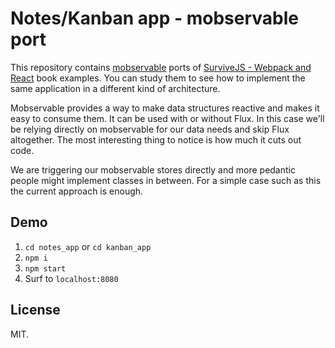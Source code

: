 # Notes/Kanban app - mobservable port

This repository contains [mobservable](https://mweststrate.github.io/mobservable/) ports of [SurviveJS - Webpack and React](http://survivejs.com/) book examples. You can study them to see how to implement the same application in a different kind of architecture.

Mobservable provides a way to make data structures reactive and makes it easy to consume them. It can be used with or without Flux. In this case we'll be relying directly on mobservable for our data needs and skip Flux altogether. The most interesting thing to notice is how much it cuts out code.

We are triggering our mobservable stores directly and more pedantic people might implement classes in between. For a simple case such as this the current approach is enough.

## Demo

1. `cd notes_app` or `cd kanban_app`
1. `npm i`
2. `npm start`
3. Surf to `localhost:8080`

## License

MIT.
